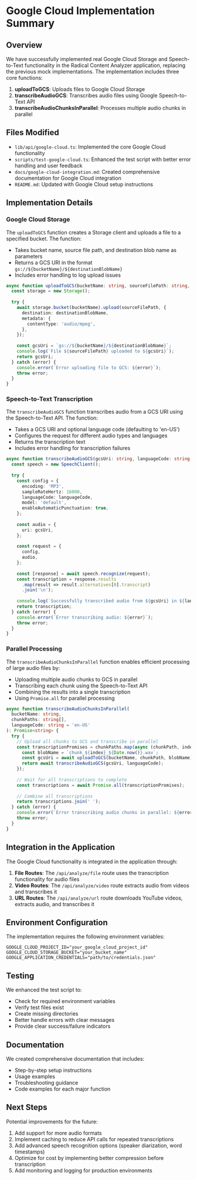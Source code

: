 # Google Cloud Implementation Summary

## Overview

We have successfully implemented real Google Cloud Storage and Speech-to-Text functionality in the Radical Content Analyzer application, replacing the previous mock implementations. The implementation includes three core functions:

1. **uploadToGCS**: Uploads files to Google Cloud Storage
2. **transcribeAudioGCS**: Transcribes audio files using Google Speech-to-Text API
3. **transcribeAudioChunksInParallel**: Processes multiple audio chunks in parallel

## Files Modified

- `lib/api/google-cloud.ts`: Implemented the core Google Cloud functionality
- `scripts/test-google-cloud.ts`: Enhanced the test script with better error handling and user feedback
- `docs/google-cloud-integration.md`: Created comprehensive documentation for Google Cloud integration
- `README.md`: Updated with Google Cloud setup instructions

## Implementation Details

### Google Cloud Storage

The `uploadToGCS` function creates a Storage client and uploads a file to a specified bucket. The function:
- Takes bucket name, source file path, and destination blob name as parameters
- Returns a GCS URI in the format `gs://${bucketName}/${destinationBlobName}`
- Includes error handling to log upload issues

```typescript
async function uploadToGCS(bucketName: string, sourceFilePath: string, destinationBlobName: string): Promise<string> {
  const storage = new Storage();
  
  try {
    await storage.bucket(bucketName).upload(sourceFilePath, {
      destination: destinationBlobName,
      metadata: {
        contentType: 'audio/mpeg',
      },
    });
    
    const gcsUri = `gs://${bucketName}/${destinationBlobName}`;
    console.log(`File ${sourceFilePath} uploaded to ${gcsUri}`);
    return gcsUri;
  } catch (error) {
    console.error(`Error uploading file to GCS: ${error}`);
    throw error;
  }
}
```

### Speech-to-Text Transcription

The `transcribeAudioGCS` function transcribes audio from a GCS URI using the Speech-to-Text API. The function:
- Takes a GCS URI and optional language code (defaulting to 'en-US')
- Configures the request for different audio types and languages
- Returns the transcription text
- Includes error handling for transcription failures

```typescript
async function transcribeAudioGCS(gcsUri: string, languageCode: string = 'en-US'): Promise<string> {
  const speech = new SpeechClient();
  
  try {
    const config = {
      encoding: 'MP3',
      sampleRateHertz: 16000,
      languageCode: languageCode,
      model: 'default',
      enableAutomaticPunctuation: true,
    };
    
    const audio = {
      uri: gcsUri,
    };
    
    const request = {
      config,
      audio,
    };
    
    const [response] = await speech.recognize(request);
    const transcription = response.results
      .map(result => result.alternatives[0].transcript)
      .join('\n');
    
    console.log(`Successfully transcribed audio from ${gcsUri} in ${languageCode}`);
    return transcription;
  } catch (error) {
    console.error(`Error transcribing audio: ${error}`);
    throw error;
  }
}
```

### Parallel Processing

The `transcribeAudioChunksInParallel` function enables efficient processing of large audio files by:
- Uploading multiple audio chunks to GCS in parallel
- Transcribing each chunk using the Speech-to-Text API
- Combining the results into a single transcription
- Using `Promise.all` for parallel processing

```typescript
async function transcribeAudioChunksInParallel(
  bucketName: string,
  chunkPaths: string[],
  languageCode: string = 'en-US'
): Promise<string> {
  try {
    // Upload all chunks to GCS and transcribe in parallel
    const transcriptionPromises = chunkPaths.map(async (chunkPath, index) => {
      const blobName = `chunk_${index}_${Date.now()}.wav`;
      const gcsUri = await uploadToGCS(bucketName, chunkPath, blobName);
      return await transcribeAudioGCS(gcsUri, languageCode);
    });
    
    // Wait for all transcriptions to complete
    const transcriptions = await Promise.all(transcriptionPromises);
    
    // Combine all transcriptions
    return transcriptions.join(' ');
  } catch (error) {
    console.error(`Error transcribing audio chunks in parallel: ${error}`);
    throw error;
  }
}
```

## Integration in the Application

The Google Cloud functionality is integrated in the application through:

1. **File Routes**: The `/api/analyze/file` route uses the transcription functionality for audio files
2. **Video Routes**: The `/api/analyze/video` route extracts audio from videos and transcribes it
3. **URL Routes**: The `/api/analyze/url` route downloads YouTube videos, extracts audio, and transcribes it

## Environment Configuration

The implementation requires the following environment variables:

```
GOOGLE_CLOUD_PROJECT_ID="your_google_cloud_project_id"
GOOGLE_CLOUD_STORAGE_BUCKET="your_bucket_name"
GOOGLE_APPLICATION_CREDENTIALS="path/to/credentials.json"
```

## Testing

We enhanced the test script to:
- Check for required environment variables
- Verify test files exist
- Create missing directories
- Better handle errors with clear messages
- Provide clear success/failure indicators

## Documentation

We created comprehensive documentation that includes:
- Step-by-step setup instructions
- Usage examples
- Troubleshooting guidance
- Code examples for each major function

## Next Steps

Potential improvements for the future:
1. Add support for more audio formats
2. Implement caching to reduce API calls for repeated transcriptions
3. Add advanced speech recognition options (speaker diarization, word timestamps)
4. Optimize for cost by implementing better compression before transcription
5. Add monitoring and logging for production environments 